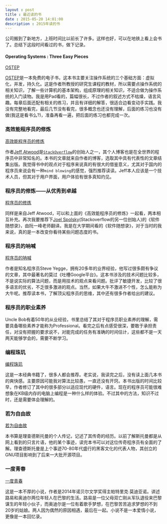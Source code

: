```yaml
---
layout : post
title : 最近读的书
date : 2015-05-20 14:01:00
description : 2015年读的书
---
```


公司搬到了新地方，上班时间比以前长了许多。这样也好，可以在地铁上看上会书了。总结下这段时间看过的书，做下记录。

#### Operating Systems : Three Easy Pieces
[OSTEP](http://pages.cs.wisc.edu/~remzi/OSTEP/book-cover-two.jpg)  

[OSTEP](http://pages.cs.wisc.edu/~remzi/OSTEP/)是一本免费的电子书，这本书主要关注操作系统的三个基础方面：虚拟化，并发，持久化。这是作者所教授的研究生课程的教材，所以需要点操作系统的相关知识，了解一些计算机的基本架构，组成原理的相关知识，不适合做为操作系统的入门读物。我是用Pad看的，篇幅很长，不过作者的叙述方式不枯燥，语言风趣。每章后面还配有相关的练习，并且有详细的解答，很适合边看变动手实践。我没有完整地看完，最后几节没有看完，很多概念也还没有理解，后面的练习也没有做(我这是看书么?)，准备再看一遍，把后面的练习也都完成一次。
  
  
### 高效能程序员的修炼
[高效能程序员的修炼](http://img11.360buyimg.com/n1/g15/M00/00/1A/rBEhWVHt4nYIAAAAAAJa_kEQc9wAABS3gKwxnUAAlsW469.jpg)

作者[Jeff Atwood](http://blog.codinghorror.com/)是[`StackOverflow`](http://www.stackoverflow.com)的创始人之一，其个人博客也是在全世界的程序员中非常知名的。本书的文章就来自作者的博客，选取其中具有代表性的文章结集出版。我觉得书中的观点对于程序来说真的有很大的借鉴意义，尤其对于国内的程序员来说会有一种`mind blowing`的感觉，强烈推荐读读。Jeff本人应该是一个技术人员，但其对于用户界面，用户体验有很多真知灼见。
  
      
### 程序员的修炼——从优秀到卓越
[程序员的修炼](http://img10.360buyimg.com/n1/g17/M00/00/02/rBEbSFNpjIYIAAAAAALXt94NlEUAAAA9gDrSd8AAtfP442.jpg)  

同样是来自Jeff Atwood，可以和上面的《高效能程序员的修炼》一起看，两本相互补充。再次我要推荐下[Joel Spolsky](http://www.joelonsoftware.com/)(Stackoverflow的另一位创始人)的《软件随想录》，由阮一峰老师翻译。我是在大学期间看的《软件随想录》，对于当时的我来说，真的是一本改变你看待某些问题态度的书。
  
    
     
### 程序员的呐喊
[程序员的呐喊](http://img13.360buyimg.com/n1/g17/M00/00/02/rBEbR1NpjIcIAAAAAAKJbAU1zFMAAAA9gJ_H5QAAomE621.jpg)

作者是知名程序员Steve Yegge，拥有20多年的业界经验，他写过很多颇有争议的文章，其中最著名的莫过《吐槽Google平台》。这本书涉及的技术问题比较多，不是说实际的算法问题，而是用技术的观点来看问题。批评了敏捷开发，比较了很多语言的优劣，不乏很多激进的观点。当然，如果大牛不激进不个性，怎么能称为大牛呢。推荐读本书，了解顶尖程序员的思维，其中还有很多作者给出的建议。
  
  
### 程序员的职业素养

Uncle Bob有着50年的从业经验，书里总结了其对于程序员职业素养的理解，需要具备哪些素养才能称为Professional。看完之后有点感受很深，要敢于承担责任，对没有把握的要求说不，对能完成的任务有准确的时间估计，这些都不是一天两天能够学会的，需要不断学习。
    
    
### 编程珠玑
[编程珠玑](http://img14.360buyimg.com/n1/jfs/t733/236/713204451/71588/7e62c286/54d332abN7e74cb0b.jpg)

这是一本经典书籍了，很多人都会推荐。老实说，我读完之后，没有读上面几本书的爽快感。主要原因可能我对算法比较愚，一直还没有开窍。本书出版的时间比较早，作者修订了其中的很多部分以适应现代的硬件，语言。现在的程序员可能很难想象在KB级内存的电脑上编程是一种什么样的体验。不过其中的方法，知识不过时，还是需要体会理解的。

  
    
      
### 若为自由故
[若为自由故](http://img14.360buyimg.com/n1/jfs/t1261/262/357111089/124936/e3d6be99/5519fd86N5b6467c0.jpg)

本书算是理查德斯托曼的个人传记，记述了其传奇的经历。以前了解斯托曼都是从网上看到的只言片语，他的某个事迹，读完本书可以对这位传奇程序员有全面的了解。理查德斯托曼是上个事迹70-80年代盛行的黑客文化的代表人物，其创立的GNU项目影响到了后来一大批开源项目。
  
    
      
### 一度青春
[一度青春](http://img14.360buyimg.com/n1/jfs/t964/111/348723228/341403/2475aad8/551b57b3Na359c77f.jpg)

这是一本不厚的小说，作者是2014年诺贝尔文学奖得主帕特里克∙莫迪亚诺。讲述路易和奥迪尔两位年轻人在巴黎的生活。路易是一位父母双亡刚从军队退役来巴黎谋生的年轻小伙子，而奥迪尔是一位有着歌手梦想，在巴黎苦苦追求梦想的不到20岁的姑娘。两人因为偶然的原因相遇，最后在一起。小说不是一本爱情小说，更像是一本回忆录。
